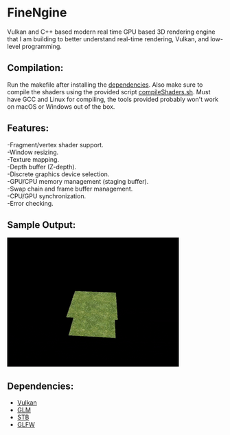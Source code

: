 # FineNgine
Vulkan and C++ based modern real time GPU based 3D rendering engine that I am building to better understand real-time rendering, Vulkan, and low-level programming.

## Compilation:
Run the makefile after installing the [dependencies](#dependencies). Also make sure to compile the shaders using the provided script [compileShaders.sh](https://github.com/findeevy/Finengine/blob/main/compileShaders.sh). Must have GCC and Linux for compiling, the tools provided probably won't work on macOS or Windows out of the box.

## Features:
-Fragment/vertex shader support.\
-Window resizing.\
-Texture mapping.\
-Depth buffer (Z-depth).\
-Discrete graphics device selection.\
-GPU/CPU memory management (staging buffer).\
-Swap chain and frame buffer management.\
-CPU/GPU synchronization.\
-Error checking.

## Sample Output:
![Rotating Grass Tiles](zbuffer.gif)

## Dependencies:
- [Vulkan](https://www.vulkan.org)
- [GLM](https://github.com/g-truc/glm)
- [STB](https://github.com/nothings/stb)
- [GLFW](https://www.glfw.org)
